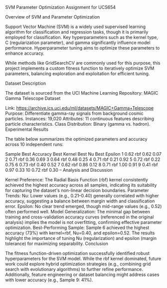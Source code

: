 SVM Parameter Optimization
Assignment for UCS654

Overview of SVM and Parameter Optimization

Support Vector Machine (SVM) is a widely used supervised learning algorithm for classification and regression tasks, though it is primarily employed for classification. Key hyperparameters such as the kernel type, C (regularization parameter), and gamma significantly influence model performance. Hyperparameter tuning aims to optimize these parameters to enhance accuracy.

While methods like GridSearchCV are commonly used for this purpose, this project implements a custom fitness function to iteratively optimize SVM parameters, balancing exploration and exploitation for efficient tuning.

Dataset Description

The dataset is sourced from the UCI Machine Learning Repository:
MAGIC Gamma Telescope Dataset

Link: https://archive.ics.uci.edu/ml/datasets/MAGIC+Gamma+Telescope
Purpose: Differentiate gamma-ray signals from background cosmic particles.
Instances: 19,020
Attributes: 11 continuous features describing particle characteristics.
Class Distribution: Binary (gamma vs. hadron).
Experimental Results

The table below summarizes the optimized parameters and accuracy across 10 independent runs:

Sample    Best Accuracy    Best Kernel    Best Nu    Best Epsilon
1    0.62    rbf    0.62    0.07
2    0.71    rbf    0.36    0.69
3    0.64    rbf    0.48    0.25
4    0.71    rbf    0.21    0.92
5    0.72    rbf    0.22    0.75
6    0.73    rbf    0.40    0.52
7    0.62    rbf    0.86    0.12
8    0.71    rbf    1.00    0.91
9    0.41    rbf    0.97    0.33
10    0.72    rbf    0.30    –
Analysis and Discussion

Kernel Preference: The Radial Basis Function (rbf) kernel consistently achieved the highest accuracy across all samples, indicating its suitability for capturing the dataset's non-linear decision boundaries.
Parameter Trends:
Nu: Lower values (e.g., 0.21–0.40) generally correlated with higher accuracy, suggesting a balance between margin width and classification error.
Epsilon: No clear trend emerged, though mid-range values (e.g., 0.52) often performed well.
Model Generalization:
The minimal gap between training and cross-validation accuracy curves (referenced in the original analysis) implies the model is not overfitting, confirming effective parameter optimization.
Best-Performing Sample:
Sample 6 achieved the highest accuracy (73%) with kernel=rbf, Nu=0.40, and epsilon=0.52.
The results highlight the importance of tuning Nu (regularization) and epsilon (margin tolerance) for maximizing separability.
Conclusion

The fitness function-driven optimization successfully identified robust hyperparameters for the SVM model. While the rbf kernel dominated, future work could explore hybrid optimization strategies (e.g., combining grid search with evolutionary algorithms) to further refine performance. Additionally, feature engineering or dataset balancing might address cases with lower accuracy (e.g., Sample 9: 41%).

